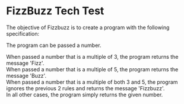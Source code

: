 # FizzBuzz Tech Test

The objective of Fizzbuzz is to create a program with the following specification:

The program can be passed a number.

When passed a number that is a multiple of 3, the program returns the message 'Fizz'.  
When passed a number that is a multiple of 5, the program returns the message 'Buzz'.  
When passed a number that is a multiple of both 3 and 5, the program ignores the previous 2 rules and returns the message 'Fizzbuzz'.  
In all other cases, the program simply returns the given number.  
